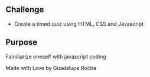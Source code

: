 ## Challenge
- Create a timed quiz using HTML, CSS and Javascript

## Purpose
Familiarize oneself with javascript coding


Made with Love by Guadalupe Rocha

